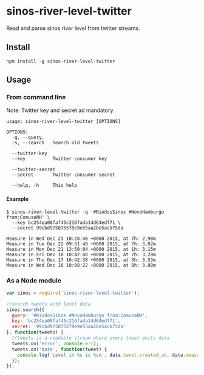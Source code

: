 # sinos-river-level-twitter

Read and parse sinos river level from twitter streams.

## Install

```console
npm install -g sinos-river-level-twitter
```

## Usage

### From command line

Note: Twitter key and secret ad mandatory.

```console
usage: sinos-river-level-twitter [OPTIONS]

OPTIONS:
  -q, --query,
  -s, --search   Search old tweets

  --twitter-key
  --key          Twitter consumer key

  --twitter-secret
  --secret       Twitter consumer secret

  --help, -h     This help
```

#### Example

```console
$ sinos-river-level-twitter -q '#RiodosSinos #NovoHamburgo from:ComusaNH' \
  --key bc254ea08faf45c216fada14d64edf71 \
  --secret 99cbd9758755f8e9e55aa2be5acb75da

Measure in Wed Dec 23 10:28:46 +0000 2015, at 7h: 2,98m
Measure in Tue Dec 22 09:51:40 +0000 2015, at 7h: 3,02m
Measure in Mon Dec 21 13:50:04 +0000 2015, at 1h: 3,15m
Measure in Fri Dec 18 10:42:48 +0000 2015, at 7h: 3,28m
Measure in Thu Dec 17 16:42:38 +0000 2015, at 3h: 3,53m
Measure in Wed Dec 16 10:08:22 +0000 2015, at 8h: 3,88m
```

### As a Node module

```javascript
var sinos = require('sinos-river-level-twitter');

//search tweets with level data
sinos.search({
  query: '#RiodosSinos #NovoHamburgo from:ComusaNH',
  key: 'bc254ea08faf45c216fada14d64edf71',
  secret: '99cbd9758755f8e9e55aa2be5acb75da'
}, function(tweets) {
  //tweets is a readable stream where every tweet emits data
  tweets.on('error', console.err);
  tweets.on('data', function(tweet) {
    console.log('Level in %s is %sm', data.tweet.created_at, data.measure.meters);
  });
});
```
